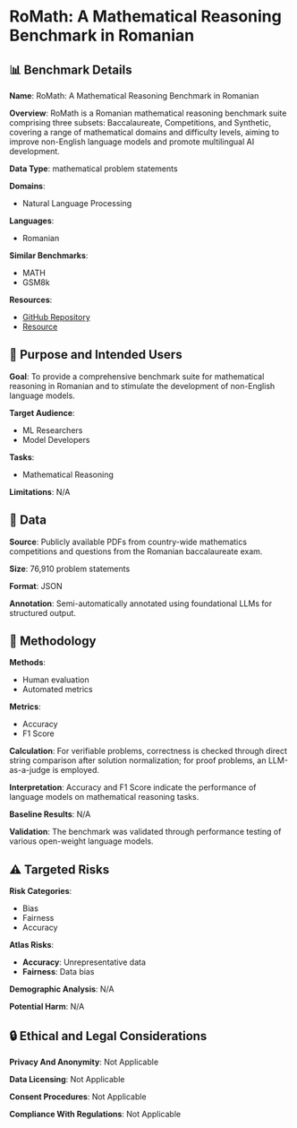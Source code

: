 # RoMath: A Mathematical Reasoning Benchmark in Romanian

## 📊 Benchmark Details

**Name**: RoMath: A Mathematical Reasoning Benchmark in Romanian

**Overview**: RoMath is a Romanian mathematical reasoning benchmark suite comprising three subsets: Baccalaureate, Competitions, and Synthetic, covering a range of mathematical domains and difficulty levels, aiming to improve non-English language models and promote multilingual AI development.

**Data Type**: mathematical problem statements

**Domains**:
- Natural Language Processing

**Languages**:
- Romanian

**Similar Benchmarks**:
- MATH
- GSM8k

**Resources**:
- [GitHub Repository](https://github.com/cosmaadrian/romath)
- [Resource](https://huggingface.co/datasets/cosmadrian/romath)

## 🎯 Purpose and Intended Users

**Goal**: To provide a comprehensive benchmark suite for mathematical reasoning in Romanian and to stimulate the development of non-English language models.

**Target Audience**:
- ML Researchers
- Model Developers

**Tasks**:
- Mathematical Reasoning

**Limitations**: N/A

## 💾 Data

**Source**: Publicly available PDFs from country-wide mathematics competitions and questions from the Romanian baccalaureate exam.

**Size**: 76,910 problem statements

**Format**: JSON

**Annotation**: Semi-automatically annotated using foundational LLMs for structured output.

## 🔬 Methodology

**Methods**:
- Human evaluation
- Automated metrics

**Metrics**:
- Accuracy
- F1 Score

**Calculation**: For verifiable problems, correctness is checked through direct string comparison after solution normalization; for proof problems, an LLM-as-a-judge is employed.

**Interpretation**: Accuracy and F1 Score indicate the performance of language models on mathematical reasoning tasks.

**Baseline Results**: N/A

**Validation**: The benchmark was validated through performance testing of various open-weight language models.

## ⚠️ Targeted Risks

**Risk Categories**:
- Bias
- Fairness
- Accuracy

**Atlas Risks**:
- **Accuracy**: Unrepresentative data
- **Fairness**: Data bias

**Demographic Analysis**: N/A

**Potential Harm**: N/A

## 🔒 Ethical and Legal Considerations

**Privacy And Anonymity**: Not Applicable

**Data Licensing**: Not Applicable

**Consent Procedures**: Not Applicable

**Compliance With Regulations**: Not Applicable
